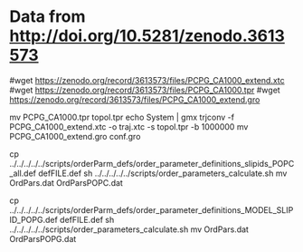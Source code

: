 # Data from http://doi.org/10.5281/zenodo.3613573

#wget https://zenodo.org/record/3613573/files/PCPG_CA1000_extend.xtc
#wget https://zenodo.org/record/3613573/files/PCPG_CA1000.tpr
#wget https://zenodo.org/record/3613573/files/PCPG_CA1000_extend.gro

mv PCPG_CA1000.tpr topol.tpr
echo System | gmx trjconv -f PCPG_CA1000_extend.xtc -o traj.xtc -s topol.tpr -b 1000000
mv PCPG_CA1000_extend.gro conf.gro

cp  ../../../../../scripts/orderParm_defs/order_parameter_definitions_slipids_POPC_all.def defFILE.def
sh ../../../../../scripts/order_parameters_calculate.sh
mv OrdPars.dat OrdParsPOPC.dat

cp  ../../../../../scripts/orderParm_defs/order_parameter_definitions_MODEL_SLIPID_POPG.def defFILE.def
sh ../../../../../scripts/order_parameters_calculate.sh
mv OrdPars.dat OrdParsPOPG.dat
